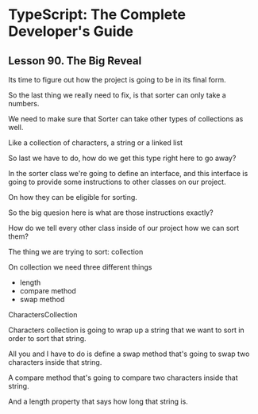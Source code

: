 # TypeScript: The Complete Developer's Guide

## Lesson 90. The Big Reveal

Its time to figure out how the project is going to be in its final form.

So the last thing we really need to fix, is that sorter can only take a numbers.

We need to make sure that Sorter can take other types of collections as well.

Like a collection of characters, a string or a linked list

So last we have to do, how do we get this type right here to go away?

In the sorter class we're going to define an interface, and this interface is going to provide some instructions to other classes on our project.

On how they can be eligible for sorting.

So the big quesion here is what are those instructions exactly?

How do we tell every other class inside of our project how we can sort them?

The thing we are trying to sort: collection

On collection we need three different things

- length
- compare method
- swap method

CharactersCollection

Characters collection is going to wrap up a string that we want to sort in order to sort that string.

All you and I have to do is define a swap method that's going to swap two characters inside that string.

A compare method that's going to compare two characters inside that string.

And a length property that says how long that string is.
